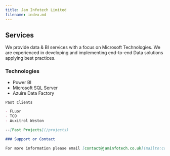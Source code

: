 ```yaml
---
title: Jam Infotech Limited
filename: index.md
--- 
```

## Services

We provide data & BI services with a focus on Microsoft Technologies. We are experienced in developing and implementing end-to-end Data solutions applying best practices. 

### Technologies
- Power BI
- Microsoft SQL Server
- Azuire Data Factory


```markdown
Past Clients

- FLuor
- TCO
- Auxitrol Weston

--[Past Projects](/projects)

### Support or Contact

For more information please email [contact@jaminfotech.co.uk](mailto:contact@jaminfotech.co.uk)
